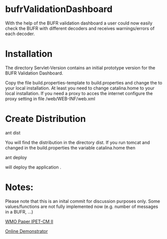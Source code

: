 # bufrValidationDashboard
With the help of the BUFR validation dashboard a user could now easily check the BUFR with different decoders and receives warnings/errors of each decoder.

Installation
============
The directory Servlet-Version contains an initial prototype version for the BUFR Validation Dashboard.

Copy the file build.properties-template to build.properties and change the to your local installation.
At least you need to change catalina.home to your local installation. If you need a proxy to acces the internet configure the proxy setting in file /web/WEB-INF/web.xml


Create Distribution
===================
ant dist

You will find the distribution in the directory dist. If you run tomcat and changed in the build.properties the variable catalina.home then

ant deploy

will deploy the application .


Notes:
======
Please note that this is an inital commit for discussion purposes only. Some values/functions are not fully implemented now (e.g. number of messages in a BUFR, ...)

[WMO Paper IPET-CM II](https://www.wmo.int/pages/prog/www/ISS/Meetings/IPET-CM_Offenbach2018/Documents/IPET-CM-II_Doc7-3-1_BUFR-Validation-Dashboard.docx)

[Online Demonstrator](http://bufr-wildfly01.193b.starter-ca-central-1.openshiftapps.com/dashboard)
